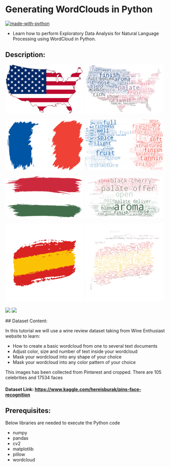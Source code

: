 # Generating WordClouds in Python
[![made-with-python](https://img.shields.io/badge/Made%20with-Python-1f425f.svg)](https://www.python.org/)
 - Learn how to perform Exploratory Data Analysis for Natural Language Processing using WordCloud in Python.

## Description:

<p float="left">
  <img src="img/us.png" width="49%" />
  <img src="img/us_wine.png" width="49%" /> 
</p>

<p float="left">
  <img src="img/france.png" width="49%" />
  <img src="img/france_wine.png" width="49%" /> 
</p>

<p float="left">
  <img src="img/italy.png" width="49%" />
  <img src="img/italy_wine.png" width="49%" /> 
</p>

<p float="left">
  <img src="img/spain.png" width="49%" />
  <img src="img/spain_wine.png" width="49%" /> 
</p>

<p float="left">
  <img src="img/Protugal.png" width="49%" />
  <img src="img/protugal_wine.png" width="49%" /> 
</p>
## Dataset Content:

In this tutorial we will use a wine review dataset taking from Wine Enthusiast website to learn:

 - How to create a basic wordcloud from one to several text documents
 - Adjust color, size and number of text inside your wordcloud
 - Mask your wordcloud into any shape of your choice
 - Mask your wordcloud into any color pattern of your choice

This images has been collected from Pinterest and cropped. There are 105 celebrities and 17534 faces

#### Dataset Link: https://www.kaggle.com/hereisburak/pins-face-recognition 

## Prerequisites:

Below libraries are needed to execute the Python code

 - numpy
 - pandas
 - cv2
 - matplotlib
 - pillow
 - wordcloud

